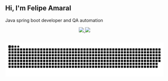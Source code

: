 ## Hi, I'm Felipe Amaral 
Java spring boot developer and QA automation

<div align="center">
  <a href="https://github.com/felipeam10">
  <img height="180em" src="https://github-readme-stats.vercel.app/api?username=felipeam10&show_icons=true&theme=dark&include_all_commits=true&count_private=true"/>
  <img height="180em" src="https://github-readme-stats.vercel.app/api/top-langs/?username=felipeam10&layout=compact&langs_count=7&theme=dark"/>
</div>

##
  
<div> 

  ![Snake animation](https://github.com/felipeam10/felipeam10/blob/output/github-contribution-grid-snake.svg)
 
</div>
